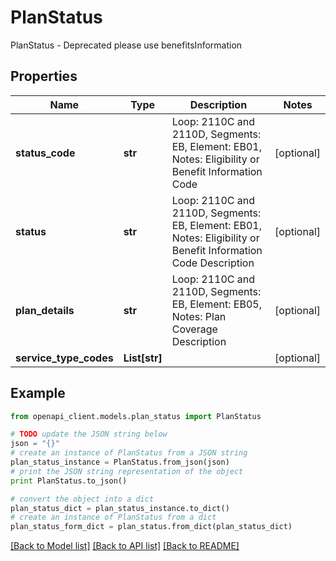 # PlanStatus

PlanStatus - Deprecated please use benefitsInformation

## Properties
Name | Type | Description | Notes
------------ | ------------- | ------------- | -------------
**status_code** | **str** | Loop: 2110C and 2110D, Segments: EB, Element: EB01, Notes: Eligibility or Benefit Information Code | [optional] 
**status** | **str** | Loop: 2110C and 2110D, Segments: EB, Element: EB01, Notes: Eligibility or Benefit Information Code Description | [optional] 
**plan_details** | **str** | Loop: 2110C and 2110D, Segments: EB, Element: EB05, Notes: Plan Coverage Description | [optional] 
**service_type_codes** | **List[str]** |  | [optional] 

## Example

```python
from openapi_client.models.plan_status import PlanStatus

# TODO update the JSON string below
json = "{}"
# create an instance of PlanStatus from a JSON string
plan_status_instance = PlanStatus.from_json(json)
# print the JSON string representation of the object
print PlanStatus.to_json()

# convert the object into a dict
plan_status_dict = plan_status_instance.to_dict()
# create an instance of PlanStatus from a dict
plan_status_form_dict = plan_status.from_dict(plan_status_dict)
```
[[Back to Model list]](../README.md#documentation-for-models) [[Back to API list]](../README.md#documentation-for-api-endpoints) [[Back to README]](../README.md)


